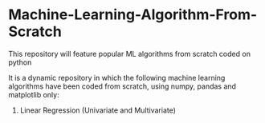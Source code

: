 # Machine-Learning-Algorithm-From-Scratch
This repository will feature popular ML algorithms from scratch coded on python

It is a dynamic repository in which the following machine learning algorithms have been coded from scratch, using numpy, pandas and matplotlib only:
1. Linear Regression (Univariate and Multivariate)
